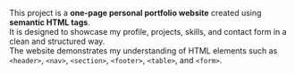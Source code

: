 


This project is a **one-page personal portfolio website** created using **semantic HTML tags**.  
It is designed to showcase my profile, projects, skills, and contact form in a clean and structured way.  
The website demonstrates my understanding of HTML elements such as `<header>`, `<nav>`, `<section>`, `<footer>`, `<table>`, and `<form>`.

